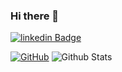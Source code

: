 ### Hi there 👋

[![linkedin Badge](https://img.shields.io/badge/-rioran-blue?style=flat-square&logo=Telegram&logoColor=white&link=https://www.linkedin.com/in/laila-choudkhuri-554078204/)](https://www.linkedin.com/in/laila-choudkhuri-554078204/)

[![GitHub](https://img.shields.io/badge/-GitHub-181717?style=flat-square&logo=github&link=https://www.github.com)](https://www.github.com)
![Github Stats](https://github-readme-stats.vercel.app/api?username=lailache&count_private=true&show_icons=true&include_all_commits=true)

<!--
**lailache/lailache** is a ✨ _special_ ✨ repository because its `README.md` (this file) appears on your GitHub profile.

Here are some ideas to get you started:

- 🔭 I’m currently working on ...
- 🌱 I’m currently learning ...
- 👯 I’m looking to collaborate on ...
- 🤔 I’m looking for help with ...
- 💬 Ask me about ...
- 📫 How to reach me: ...
- 😄 Pronouns: ...
- ⚡ Fun fact: ...
-->
